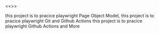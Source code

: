 <<<Read Me>>>

this project is to pracice playwright Page Object Model, 
this project is to pracice playwright Git and Github Actions
this project is to pracice playwright Github Actions
and More

